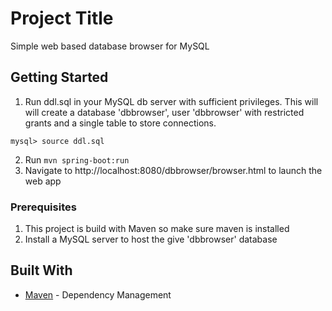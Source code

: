 # Project Title

Simple web based database browser for MySQL

## Getting Started

1) Run ddl.sql in your MySQL db server with sufficient privileges. This will will create a database 'dbbrowser', 
user 'dbbrowser' with restricted grants and a single table to store connections.

```
mysql> source ddl.sql
```

2) Run `mvn spring-boot:run`
3) Navigate to http://localhost:8080/dbbrowser/browser.html to launch the web app

### Prerequisites

1) This project is build with Maven so make sure maven is installed
2) Install a MySQL server to host the give 'dbbrowser' database

## Built With

* [Maven](https://maven.apache.org/) - Dependency Management

